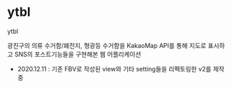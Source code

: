 # ytbl
ytbl

광진구의 의류 수거함/폐전지, 형광등 수거함을 KakaoMap API를 통해 지도로 표시하고
SNS의 포스트기능들을 구현해본 웹 어플리케이션

 - 2020.12.11 : 기존 FBV로 작성된 view와 기타 setting들을 리펙토링한 v2를 제작중
